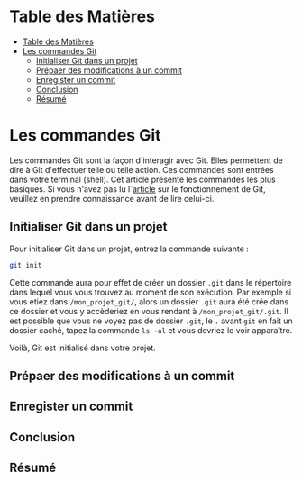 # Table des Matières

- [Table des Matières](#table-des-matières)
- [Les commandes Git](#les-commandes-git)
  - [Initialiser Git dans un projet](#initialiser-git-dans-un-projet)
  - [Prépaer des modifications à un commit](#prépaer-des-modifications-à-un-commit)
  - [Enregister un commit](#enregister-un-commit)
  - [Conclusion](#conclusion)
  - [Résumé](#résumé)

# Les commandes Git

Les commandes Git sont la façon d'interagir avec Git. Elles permettent de dire à Git d'effectuer telle ou telle action. Ces commandes sont entrées dans votre terminal (shell). Cet article présente les commandes les plus basiques. Si vous n'avez pas lu l`[article](../../03-git-functions/fr/article.md) sur le fonctionnement de Git, veuillez en prendre connaissance avant de lire celui-ci.

## Initialiser Git dans un projet

Pour initialiser Git dans un projet, entrez la commande suivante :

```sh
git init
```

Cette commande aura pour effet de créer un dossier `.git` dans le répertoire dans lequel vous vous trouvez au moment de son exécution. Par exemple si vous etiez dans `/mon_projet_git/`, alors un dossier `.git` aura été crée dans ce dossier et vous y accèderiez en vous rendant à `/mon_projet_git/.git`. Il est possible que vous ne voyez pas de dossier `.git`, le `.` avant `git` en fait un dossier caché, tapez la commande `ls -al` et vous devriez le voir apparaître.

Voilà, Git est initialisé dans votre projet.

## Prépaer des modifications à un commit

## Enregister un commit

## Conclusion

## Résumé